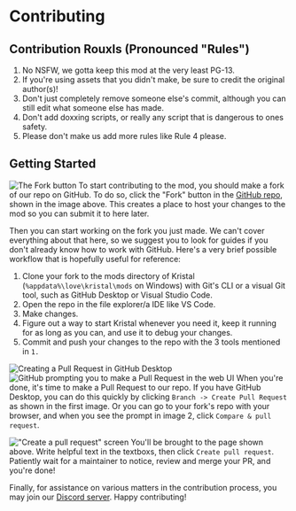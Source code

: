# Contributing

## Contribution Rouxls (Pronounced "Rules")
1. No NSFW, we gotta keep this mod at the very least PG-13.
2. If you're using assets that you didn't make, be sure to credit the original author(s)!
3. Don't just completely remove someone else's commit, although you can still edit what someone else has made.
4. Don't add doxxing scripts, or really any script that is dangerous to ones safety.
5. Please don't make us add more rules like Rule 4 please.

## Getting Started
![The Fork button](https://cdn.discordapp.net/attachments/909928008893227068/1091744974770548796/image.png)
To start contributing to the mod, you should make a fork of our repo on GitHub. To do so, click the "Fork" button in the [GitHub repo](https://github.com/BrandonK7200/Dark-Place), shown in the image above. This creates a place to host your changes to the mod so you can submit it to here later.

Then you can start working on the fork you just made. We can't cover everything about that here, so we suggest you to look for guides if you don't already know how to work with GitHub. Here's a very brief possible workflow that is hopefully useful for reference:
1. Clone your fork to the mods directory of Kristal (`%appdata%\love\kristal\mods` on Windows) with Git's CLI or a visual Git tool, such as GitHub Desktop or Visual Studio Code.
2. Open the repo in the file explorer/a IDE like VS Code.
3. Make changes.
4. Figure out a way to start Kristal whenever you need it, keep it running for as long as you can, and use it to debug your changes.
5. Commit and push your changes to the repo with the 3 tools mentioned in `1.`

![Creating a Pull Request in GitHub Desktop](https://cdn.discordapp.com/attachments/909928008893227068/1091748358089097346/image.png)
![GitHub prompting you to make a Pull Request in the web UI](https://cdn.discordapp.com/attachments/1090810261763522662/1091742857943068672/image.png)
When you're done, it's time to make a Pull Request to our repo. If you have GitHub Desktop, you can do this quickly by clicking `Branch -> Create Pull Request` as shown in the first image. Or you can go to your fork's repo with your browser, and when you see the prompt in image 2, click `Compare & pull request`.

!["Create a pull request" screen](https://cdn.discordapp.com/attachments/909928008893227068/1091749411920552047/image.png)
You'll be brought to the page shown above. Write helpful text in the textboxs, then click `Create pull request`. Patiently wait for a maintainer to notice, review and merge your PR, and you're done!

Finally, for assistance on various matters in the contribution process, you may join our [Discord server](https://discord.gg/B2scNCB2). Happy contributing!